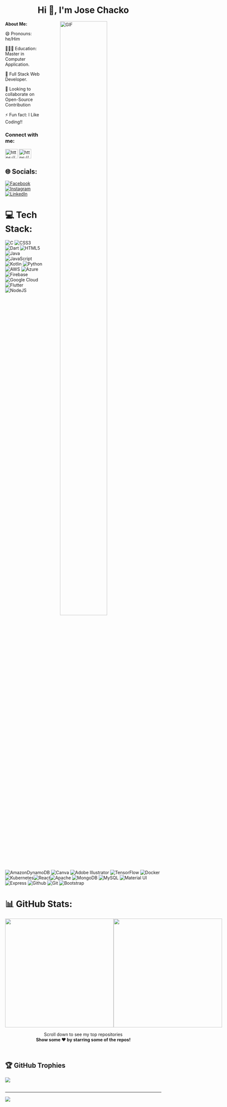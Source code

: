 

<h1 align="center">Hi 👋, I'm Jose Chacko</h1>
<b> About Me: </b>
<img align="right" alt="GIF" src="https://i.giphy.com/media/L1R1tvI9svkIWwpVYr/giphy.webp" width="55%" height="70%" style="margin:0 50px;"> 

😄 Pronouns: he/Him

👩🏻‍💻 Education: Master in Computer Application.

🔭 Full Stack Web Developer.

🤝 Looking to collaborate on Open-Source Contribution

<!-- 📫 How to reach me: https://linktr.ee/Bhavna_Mogha -->

⚡ Fun fact: I Like Coding!!

<h3 align="left">Connect with me:</h3>
<p align="left">
<a href="https://twitter.com/josejoy2216" target="blank">

<a href="[https://www.codechef.com/users/https://www.codechef.com/users/josejoy2216](https://www.codechef.com/users/josejoy2216)" target="blank"><img align="center" src="https://cdn.jsdelivr.net/npm/simple-icons@3.1.0/icons/codechef.svg" alt="https://www.codechef.com/users/josejoy2216" height="30" width="40" /></a>
<a href="[https://leetcode.com/user/https://https://leetcode.com/JoseChacko/](https://leetcode.com/u/JoseChacko/)" target="blank"><img align="center" src="https://cdn.jsdelivr.net/npm/simple-icons@3.1.0/icons/leetcode.svg" alt="https://www.leetcode.com/users/JoseChacko" height="30" width="40" /></a>




## 🌐 Socials:
[![Facebook](https://img.shields.io/badge/Facebook-%231877F2.svg?logo=Facebook&logoColor=white)](https://www.facebook.com/bhavna.mogha.3) 
[![Instagram](https://img.shields.io/badge/Instagram-%23E4405F.svg?logo=Instagram&logoColor=white)](https://www.instagram.com/bhavanamogha_5?igsh=NXRldGQxdTZibXpm) 
[![LinkedIn](https://img.shields.io/badge/LinkedIn-%230077B5.svg?logo=linkedin&logoColor=white)](https://www.linkedin.com/in/bhavna-mogha-851246207/) 
# 💻 Tech Stack:
![C](https://img.shields.io/badge/c-%2300599C.svg?style=for-the-badge&logo=c&logoColor=white) ![CSS3](https://img.shields.io/badge/css3-%231572B6.svg?style=for-the-badge&logo=css3&logoColor=white) ![Dart](https://img.shields.io/badge/dart-%230175C2.svg?style=for-the-badge&logo=dart&logoColor=white) ![HTML5](https://img.shields.io/badge/html5-%23E34F26.svg?style=for-the-badge&logo=html5&logoColor=white) ![Java](https://img.shields.io/badge/java-%23ED8B00.svg?style=for-the-badge&logo=java&logoColor=white) ![JavaScript](https://img.shields.io/badge/javascript-%23323330.svg?style=for-the-badge&logo=javascript&logoColor=%23F7DF1E) ![Kotlin](https://img.shields.io/badge/kotlin-%230095D5.svg?style=for-the-badge&logo=kotlin&logoColor=white) ![Python](https://img.shields.io/badge/python-3670A0?style=for-the-badge&logo=python&logoColor=ffdd54) ![AWS](https://img.shields.io/badge/AWS-%23FF9900.svg?style=for-the-badge&logo=amazon-aws&logoColor=white) ![Azure](https://img.shields.io/badge/azure-%230072C6.svg?style=for-the-badge&logo=azure-devops&logoColor=white)  ![Firebase](https://img.shields.io/badge/firebase-%23039BE5.svg?style=for-the-badge&logo=firebase) ![Google Cloud](https://img.shields.io/badge/Google%20Cloud-%234285F4.svg?style=for-the-badge&logo=google-cloud&logoColor=white) ![Flutter](https://img.shields.io/badge/Flutter-%2302569B.svg?style=for-the-badge&logo=Flutter&logoColor=white) ![NodeJS](https://img.shields.io/badge/node.js-6DA55F?style=for-the-badge&logo=node.js&logoColor=white)  ![AmazonDynamoDB](https://img.shields.io/badge/Amazon%20DynamoDB-4053D6?style=for-the-badge&logo=Amazon%20DynamoDB&logoColor=white) ![Canva](https://img.shields.io/badge/Canva-%2300C4CC.svg?style=for-the-badge&logo=Canva&logoColor=white) ![Adobe Illustrator](https://img.shields.io/badge/adobeillustrator-%23FF9A00.svg?style=for-the-badge&logo=adobeillustrator&logoColor=white) ![TensorFlow](https://img.shields.io/badge/TensorFlow-%23FF6F00.svg?style=for-the-badge&logo=TensorFlow&logoColor=white) ![Docker](https://img.shields.io/badge/docker-%230db7ed.svg?style=for-the-badge&logo=docker&logoColor=white) ![Kubernetes](https://img.shields.io/badge/kubernetes-%23326ce5.svg?style=for-the-badge&logo=kubernetes&logoColor=white)![React](https://img.shields.io/badge/react-%2320232a.svg?style=for-the-badge&logo=react&logoColor=%2361DAFB)![Apache](https://img.shields.io/badge/apache-%23D42029.svg?style=for-the-badge&logo=apache&logoColor=white)  ![MongoDB](https://img.shields.io/badge/MongoDB-%234ea94b.svg?style=for-the-badge&logo=mongodb&logoColor=white) ![MySQL](https://img.shields.io/badge/mysql-%2300f.svg?style=for-the-badge&logo=mysql&logoColor=white) ![Material UI](https://img.shields.io/badge/material-ui-%2320232a.svg?style=for-the-badge&logo=materialui&logoColor=%2361DAFB) ![Express](https://img.shields.io/badge/Express-%234ea94b.svg?style=for-the-badge&logo=express&logoColor=white) ![Github](https://img.shields.io/badge/github-%2300f.svg?style=for-the-badge&logo=github&logoColor=white) ![Git](https://img.shields.io/badge/git-%2320232a.svg?style=for-the-badge&logo=react&logoColor=%2361DAFB) ![Bootstrap](https://img.shields.io/badge/bootstrap-%2320232a.svg?style=for-the-badge&logo=bootstrap&logoColor=%2361DAFB)



# 📊 GitHub Stats:
<div style="align-items: center; width: 100%; display: flex; align-items: space-around; justify-content: space-around;">
<a style="" href="https://github.com/josejoy2216">
  <img height=350 align="center" src="https://github-readme-stats.vercel.app/api?username=josejoy2216&show_icons=true&theme=tokyonight&rank_icon=github&show=reviews,discussions_started,discussions_answered,prs_merged,prs_merged_percentage&hide=["contribs","issues"]"/>
</a>
<a style="" href="https://github.com/josejoy2216">
  <img height=350 align="center" src="https://github-readme-stats.vercel.app/api/top-langs/?username=josejoy2216&theme=tokyonight&layout=donut-vertical"/>
</a>
</div>

 <p align="center">
     Scroll down to see my top repositories 
    <br>
    <b>
      Show some ❤️ by starring some of the repos!
    </b>
</p>
                                                                                                                      
<br>

## 🏆 GitHub Trophies
[![](https://github-profile-trophy.vercel.app/?username=josejoy2216&theme=radical&no-frame=false&no-bg=false&margin-w=4)](https://github.com/josejoy2216)<br><br>


---

<a href="https://github.com/josejoy2216">
  <img src="https://imgur.com/rilHVxA.png"/>
</a>
<!-- <img src="https://img.shields.io/badge/-C++-black?style=for-the-badge&logo=c%2B%2B&logoColor=blue" style="margin:5px" /> -->
<!-- <img src="https://img.shields.io/badge/-C%23-black?style=for-the-badge&logo=c-sharp&logoColor=green" style="margin:5px" /> -->
<!-- <img src="http://img.shields.io/badge/-lua-black?style=for-the-badge&logo=lua&logoColor=blue" style="margin:5px" /> -->
<!-- <img src="http://img.shields.io/badge/-c-black?style=for-the-badge&logo=c&logoColor=white" style="margin:5px" /> -->                                                                                                                       
                                                                                                                       
